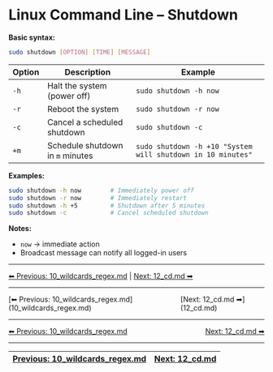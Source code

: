 # Linux Command Line – Shutdown

**Basic syntax:**
```bash
sudo shutdown [OPTION] [TIME] [MESSAGE]
````

| Option | Description                      | Example                                                     |
| ------ | -------------------------------- | ----------------------------------------------------------- |
| `-h`   | Halt the system (power off)      | `sudo shutdown -h now`                                      |
| `-r`   | Reboot the system                | `sudo shutdown -r now`                                      |
| `-c`   | Cancel a scheduled shutdown      | `sudo shutdown -c`                                          |
| `+m`   | Schedule shutdown in `m` minutes | `sudo shutdown -h +10 "System will shutdown in 10 minutes"` |

**Examples:**

```bash
sudo shutdown -h now        # Immediately power off
sudo shutdown -r now        # Immediately restart
sudo shutdown -h +5         # Shutdown after 5 minutes
sudo shutdown -c            # Cancel scheduled shutdown
```

**Notes:**

* `now` → immediate action
* Broadcast message can notify all logged-in users
---
[⬅ Previous: 10_wildcards_regex.md](10_wildcards_regex.md) | [Next: 12_cd.md ➡](12_cd.md)

<hr>
<div style="display: flex; justify-content: space-between;"><div>[⬅ Previous: 10_wildcards_regex.md](10_wildcards_regex.md)</div><div>[Next: 12_cd.md ➡](12_cd.md)</div></div>

<hr>
<div style='display: flex; justify-content: space-between;'>
  <div><a href='10_wildcards_regex.md'>⬅ Previous: 10_wildcards_regex.md</a></div>
  <div><a href='12_cd.md'>Next: 12_cd.md ➡</a></div>
</div>

---
| [Previous: 10_wildcards_regex.md](10_wildcards_regex.md) | [Next: 12_cd.md](12_cd.md) |
|--------|---------|
